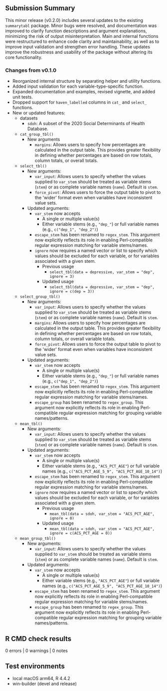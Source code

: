 ## Submission Summary

This minor release (v0.2.0) includes several updates to the existing `summarytabl` package. Minor bugs were resolved, and documentation was improved to clarify function descriptions and argument explanations, minimizing the risk of output misinterpretation. Main and internal functions were restructured to enhance code clarity and maintainability, as well as to improve input validation and strengthen error handling. These updates improve the robustness and usability of the package without altering its core functionality.

### Changes from v0.1.0

* Reorganized internal structure by separating helper and utility functions.
* Added input validation for each variable-type-specific function.
* Expanded documentation and examples, revised vignette, and added unit tests.
* Dropped support for `haven_labelled` columns in `cat_` and `select_` functions.
* New or updated features: 
  - datasets
    * `sdoh`: A subset of the 2020 Social Determinants of Health Database.
  - `cat_group_tbl()`
    * New arguments 
      - `margins`: Allows users to specify how percentages are calculated in the output table. This provides greater flexibility in defining whether percentages are based on row totals, column totals, or overall totals.
  - `select_tbl()`
    * New arguments:
      - `var_input`: Allows users to specify whether the values supplied to `var_stem` should be treated as variable stems (`stem`) or as complete 
variable names (`name`). Default is `stem`.
      - `force_pivot`: Allows users to force the output table to pivot to the 'wider' format even when variables have inconsistent value sets.
    * Updated arguments:
      - `var_stem` now accepts
        * A single or multiple value(s) 
        * Either variable stems (e.g., `"dep_"`) or full variable names (e.g., `c("dep_1", "dep_2")`)
      - `escape_stem` has been renamed to `regex_stem`. This argument now explicitly reflects its role in enabling Perl-compatible regular expression matching for variable stems/names.
      - `ignore` now requires a named vector or list to specify which values should be excluded for each variable, or for variables associated with a given stem.
        * Previous usage
          - `select_tbl(data = depressive, var_stem = "dep", ignore = 3)` 
        * Updated usage
          - `select_tbl(data = depressive, var_stem = "dep", ignore = c(dep = 3))`
  - `select_group_tbl()`
    * New arguments:
      - `var_input`: Allows users to specify whether the values supplied to `var_stem` should be treated as variable stems (`stem`) or as complete 
variable names (`name`). Default is `stem`.
      - `margins`: Allows users to specify how percentages are calculated in the output table. This provides greater flexibility in defining whether percentages are based on row totals, column totals, or overall variable totals.
      - `force_pivot`: Allows users to force the output table to pivot to the 'wider' format even when variables have inconsistent value sets.
    * Updated arguments:
      - `var_stem` now accepts
        * A single or multiple value(s) 
        * Either variable stems (e.g., `"dep_"`) or full variable names (e.g., `c("dep_1", "dep_2")`)
      - `escape_stem` has been renamed to `regex_stem`. This argument now explicitly reflects its role in enabling Perl-compatible regular expression matching for variable stems/names.
      - `escape_group` has been renamed to `regex_group`. This argument now explicitly reflects its role in enabling Perl-compatible regular expression matching for grouping variable names/patterns.
  - `mean_tbl()`
    * New arguments:
      - `var_input`: Allows users to specify whether the values supplied to `var_stem` should be treated as variable stems (`stem`) or as complete 
variable names (`name`). Default is `stem`.
    * Updated arguments:
      - `var_stem` now accepts
        * A single or multiple value(s) 
        * Either variable stems (e.g., `"ACS_PCT_AGE"`) or full variable names (e.g., `c("ACS_PCT_AGE_5_9", "ACS_PCT_AGE_10_14")`)
      - `escape_stem` has been renamed to `regex_stem`. This argument now explicitly reflects its role in enabling Perl-compatible regular expression matching for variable stems/names.
      - `ignore` now requires a named vector or list to specify which values should be excluded for each variable, or for variables associated with a given stem.
        * Previous usage
          - `mean_tbl(data = sdoh, var_stem = "ACS_PCT_AGE", ignore = 0)` 
        * Updated usage
          - `mean_tbl(data = sdoh, var_stem = "ACS_PCT_AGE", ignore = c(ACS_PCT_AGE = 0))`
  - `mean_group_tbl()`
    * New arguments:
      - `var_input`: Allows users to specify whether the values supplied to `var_stem` should be treated as variable stems (`stem`) or as complete 
variable names (`name`). Default is `stem`.
    * Updated arguments:
      - `var_stem` now accepts
        * A single or multiple value(s) 
        * Either variable stems (e.g., `"ACS_PCT_AGE"`) or full variable names (e.g., `c("ACS_PCT_AGE_5_9", "ACS_PCT_AGE_10_14")`)
      - `escape_stem` has been renamed to `regex_stem`. This argument now explicitly reflects its role in enabling Perl-compatible regular expression matching for variable stems/names.
      - `escape_group` has been renamed to `regex_group`. This argument now explicitly reflects its role in enabling Perl-compatible regular expression matching for grouping variable names/patterns.
  
## R CMD check results

0 errors | 0 warnings | 0 notes

## Test environments
* local macOS arm64, R 4.4.2
* win-builder (devel and release)
